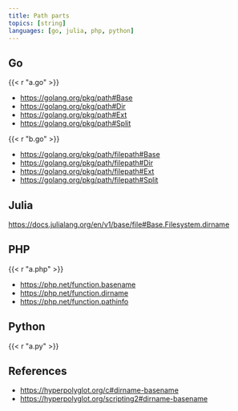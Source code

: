 ```yaml
---
title: Path parts
topics: [string]
languages: [go, julia, php, python]
---
```


## Go

{{< r "a.go" >}}

- <https://golang.org/pkg/path#Base>
- <https://golang.org/pkg/path#Dir>
- <https://golang.org/pkg/path#Ext>
- <https://golang.org/pkg/path#Split>

{{< r "b.go" >}}

- <https://golang.org/pkg/path/filepath#Base>
- <https://golang.org/pkg/path/filepath#Dir>
- <https://golang.org/pkg/path/filepath#Ext>
- <https://golang.org/pkg/path/filepath#Split>

## Julia

<https://docs.julialang.org/en/v1/base/file#Base.Filesystem.dirname>

## PHP

{{< r "a.php" >}}

- <https://php.net/function.basename>
- <https://php.net/function.dirname>
- <https://php.net/function.pathinfo>

## Python

{{< r "a.py" >}}

## References

- <https://hyperpolyglot.org/c#dirname-basename>
- <https://hyperpolyglot.org/scripting2#dirname-basename>

